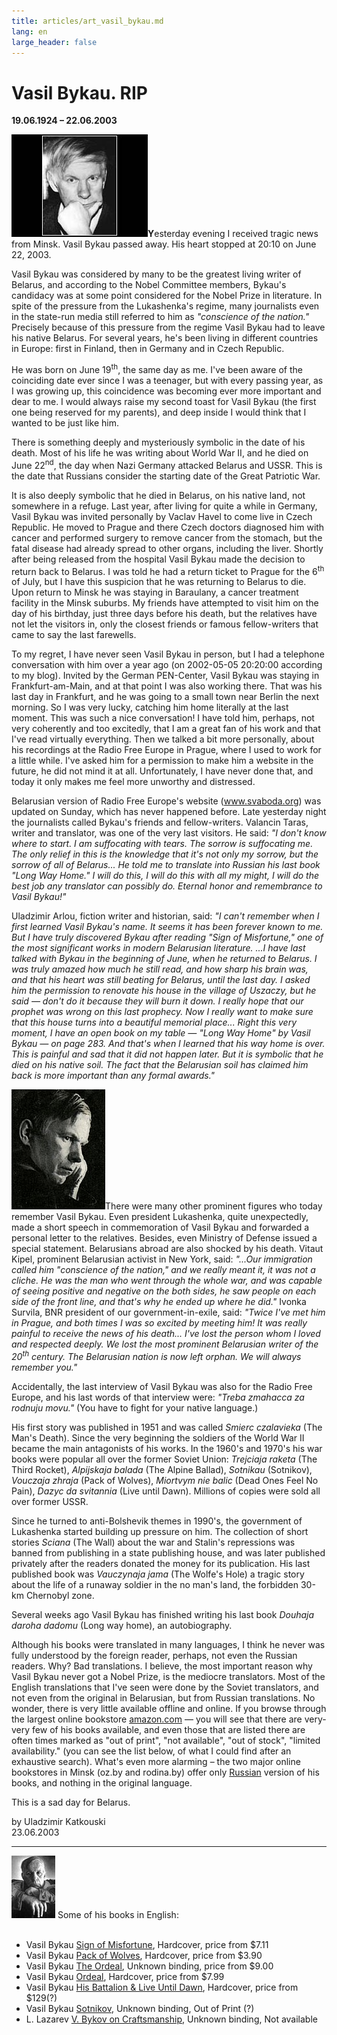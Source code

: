 ```yaml
---
title: articles/art_vasil_bykau.md 
lang: en
large_header: false
---
```



<h1 id="vasil-bykau.-rip">Vasil Bykau. RIP</h1>

<strong>19.06.1924 – 22.06.2003</strong>


<img src="bykau2.jpg" width="218" height="164" alt="Vasil Bykau" /><strong>Y</strong>esterday evening I received tragic news from Minsk. Vasil Bykau passed away. His heart stopped at 20:10 on June 22, 2003.


Vasil Bykau was considered by many to be the greatest living writer of Belarus, and according to the Nobel Committee members, Bykau's candidacy was at some point considered for the Nobel Prize in literature. In spite of the pressure from the Lukashenka's regime, many journalists even in the state-run media still referred to him as  *"conscience of the nation."*  Precisely because of this pressure from the regime Vasil Bykau had to leave his native Belarus. For several years, he's been living in different countries in Europe: first in Finland, then in Germany and in Czech Republic.


He was born on June 19<sup>th</sup>, the same day as me. I've been aware of the coinciding date ever since I was a teenager, but with every passing year, as I was growing up, this coincidence was becoming ever more important and dear to me. I would always raise my second toast for Vasil Bykau (the first one being reserved for my parents), and deep inside I would think that I wanted to be just like him.


There is something deeply and mysteriously symbolic in the date of his death. Most of his life he was writing about World War II, and he died on June 22<sup>nd</sup>, the day when Nazi Germany attacked Belarus and USSR. This is the date that Russians consider the starting date of the Great Patriotic War.


It is also deeply symbolic that he died in Belarus, on his native land, not somewhere in a refuge. Last year, after living for quite a while in Germany, Vasil Bykau was invited personally by Vaclav Havel to come live in Czech Republic. He moved to Prague and there Czech doctors diagnosed him with cancer and performed surgery to remove cancer from the stomach, but the fatal disease had already spread to other organs, including the liver. Shortly after being released from the hospital Vasil Bykau made the decision to return back to Belarus. I was told he had a return ticket to Prague for the 6<sup>th</sup> of July, but I have this suspicion that he was returning to Belarus to die. Upon return to Minsk he was staying in Baraulany, a cancer treatment facility in the Minsk suburbs. My friends have attempted to visit him on the day of his birthday, just three days before his death, but the relatives have not let the visitors in, only the closest friends or famous fellow-writers that came to say the last farewells.


To my regret, I have never seen Vasil Bykau in person, but I had a telephone conversation with him over a year ago (on 2002-05-05 20:20:00 according to my blog). Invited by the German PEN-Center, Vasil Bykau was staying in Frankfurt-am-Main, and at that point I was also working there. That was his last day in Frankfurt, and he was going to a small town near Berlin the next morning. So I was very lucky, catching him home literally at the last moment. This was such a nice conversation! I have told him, perhaps, not very coherently and too excitedly, that I am a great fan of his work and that I've read virtually everything. Then we talked a bit more personally, about his recordings at the Radio Free Europe in Prague, where I used to work for a little while. I've asked him for a permission to make him a website in the future, he did not mind it at all. Unfortunately, I have never done that, and today it only makes me feel more unworthy and distressed.


Belarusian version of Radio Free Europe's website (www.svaboda.org) was updated on Sunday, which has never happened before. Late yesterday night the journalists called Bykau's friends and fellow-writers. Valancin Taras, writer and translator, was one of the very last visitors. He said:  *"I don't know where to start. I am suffocating with tears. The sorrow is suffocating me. The only relief in this is the knowledge that it's not only my sorrow, but the sorrow of all of Belarus... He told me to translate into Russian his last book "Long Way Home." I will do this, I will do this with all my might, I will do the best job any translator can possibly do. Eternal honor and remembrance to Vasil Bykau!"* 


Uladzimir Arlou, fiction writer and historian, said:  *"I can't remember when I first learned Vasil Bykau's name. It seems it has been forever known to me. But I have truly discovered Bykau after reading "Sign of Misfortune," one of the most significant works in modern Belarusian literature. ...I have last talked with Bykau in the beginning of June, when he returned to Belarus. I was truly amazed how much he still read, and how sharp his brain was, and that his heart was still beating for Belarus, until the last day. I asked him the permission to renovate his house in the village of Uszaczy, but he said — don't do it because they will burn it down. I really hope that our prophet was wrong on this last prophecy. Now I really want to make sure that this house turns into a beautiful memorial place... Right this very moment, I have an open book on my table — "Long Way Home" by Vasil Bykau — on page 283. And that's when I learned that his way home is over. This is painful and sad that it did not happen later. But it is symbolic that he died on his native soil. The fact that the Belarusian soil has claimed him back is more important than any formal awards."* 


<img src="bykau.jpg" width="150" height="192" alt="Vasil Bykau" />There were many other prominent figures who today remember Vasil Bykau. Even president Lukashenka, quite unexpectedly, made a short speech in commemoration of Vasil Bykau and forwarded a personal letter to the relatives. Besides, even Ministry of Defense issued a special statement. Belarusians abroad are also shocked by his death. Vitaut Kipel, prominent Belarusian activist in New York, said:  *"...Our immigration called him "conscience of the nation," and we really meant it, it was not a cliche. He was the man who went through the whole war, and was capable of seeing positive and negative on the both sides, he saw people on each side of the front line, and that's why he ended up where he did."*  Ivonka Survila, BNR president of our government-in-exile, said:  *"Twice I've met him in Prague, and both times I was so excited by meeting him! It was really painful to receive the news of his death... I've lost the person whom I loved and respected deeply. We lost the most prominent Belarusian writer of the 20<sup>th</sup> century. The Belarusian nation is now left orphan. We will always remember you."* 


Accidentally, the last interview of Vasil Bykau was also for the Radio Free Europe, and his last words of that interview were:  *"Treba zmahacca za rodnuju movu."*  (You have to fight for your native language.)


His first story was published in 1951 and was called  *Smierc czalavieka*  (The Man's Death). Since the very beginning the soldiers of the World War II became the main antagonists of his works. In the 1960's and 1970's his war books were popular all over the former Soviet Union:  *Trejciaja raketa*  (The Third Rocket),  *Alpijskaja balada*  (The Alpine Ballad),  *Sotnikau*  (Sotnikov),  *Vouczaja zhraja*  (Pack of Wolves),  *Miortvym nie balic*  (Dead Ones Feel No Pain),  *Dazyc da svitannia*  (Live until Dawn). Millions of copies were sold all over former USSR.


Since he turned to anti-Bolshevik themes in 1990's, the government of Lukashenka started building up pressure on him. The collection of short stories  *Sciana*  (The Wall) about the war and Stalin's repressions was banned from publishing in a state publishing house, and was later published privately after the readers donated the money for its publication. His last published book was  *Vauczynaja jama*  (The Wolfe's Hole) a tragic story about the life of a runaway soldier in the no man's land, the forbidden 30-km Chernobyl zone.


Several weeks ago Vasil Bykau has finished writing his last book  *Douhaja daroha dadomu*  (Long way home), an autobiography.


Although his books were translated in many languages, I think he never was fully understood by the foreign reader, perhaps, not even the Russian readers. Why? Bad translations. I believe, the most important reason why Vasil Bykau never got a Nobel Prize, is the mediocre translators. Most of the English translations that I've seen were done by the Soviet translators, and not even from the original in Belarusian, but from Russian translations. No wonder, there is very little available offline and online. If you browse through the largest online bookstore <a href="http://www.amazon.com/exec/obidos/redirect-home/belarusianlan-20">amazon.com</a> — you will see that there are very-very few of his books available, and even those that are listed there are often times marked as "out of print", "not available", "out of stock", "limited availability." (you can see the list below, of what I could find after an exhaustive search). What's even more alarming – the two major online bookstores in Minsk (oz.by and rodina.by) offer only <a href="http://oz.by/books/more105936.html?partner=pravapis">Russian</a> version of his books, and nothing in the original language.


This is a sad day for Belarus.


by Uladzimir Katkouski<br />
23.06.2003

<hr />

<img src="bykau4.jpg" width="70" height="100" alt="Vasil Bykau" /> Some of his books in English:<br />
<br />
- Vasil Bykau <a href="http://www.amazon.com/exec/obidos/ASIN/0898640490/belarusianlan-20">Sign of Misfortune</a>, Hardcover, price from $7.11<br />
- Vasil Bykau <a href="http://www.amazon.com/exec/obidos/ASIN/0690041144/belarusianlan-20">Pack of Wolves</a>, Hardcover, price from $3.90<br />
- Vasil Bykau <a href="http://www.amazon.com/exec/obidos/ASIN/0525171959/belarusianlan-20">The Ordeal</a>, Unknown binding, price from $9.00<br />
- Vasil Bykau <a href="http://www.amazon.com/exec/obidos/ASIN/0525171924/belarusianlan-20">Ordeal</a>, Hardcover, price from $7.99<br />
- Vasil Bykau <a href="http://www.amazon.com/exec/obidos/ASIN/0702216054/belarusianlan-20">His Battalion &amp; Live Until Dawn</a>, Hardcover, price from $129(?)<br />
- Vasil Bykau <a href="http://www.amazon.com/exec/obidos/ASIN/2226001131/belarusianlan-20">Sotnikov</a>, Unknown binding, Out of Print (?)<br />
- L. Lazarev <a href="http://www.amazon.com/exec/obidos/ASIN/5050006856/belarusianlan-20">V. Bykov on Craftsmanship</a>, Unknown binding, Not available<br />


